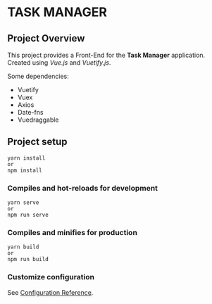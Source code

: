 # TASK MANAGER

## Project Overview
This project provides a Front-End for the **Task Manager** application.
Created using *Vue.js* and *Vuetify.js*.  
  

Some dependencies:
* Vuetify
* Vuex
* Axios
* Date-fns
* Vuedraggable

## Project setup
```
yarn install
or
npm install
```

### Compiles and hot-reloads for development
```
yarn serve
or
npm run serve
```

### Compiles and minifies for production
```
yarn build
or
npm run build
```

### Customize configuration
See [Configuration Reference](https://cli.vuejs.org/config/).
